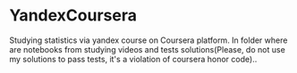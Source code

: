# YandexCoursera
Studying statistics via yandex course on Coursera platform.
In folder where are notebooks from studying videos and tests solutions(Please, do not use my solutions to pass tests,
it's a violation of coursera honor code).. 
